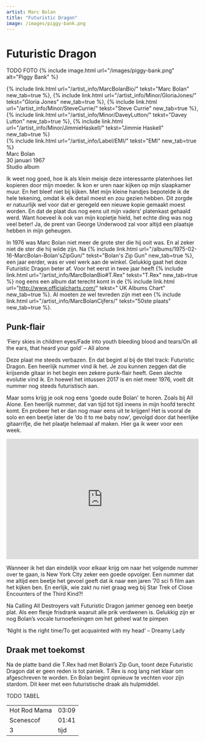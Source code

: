 ```yaml
---
artist: Marc Bolan
title: "Futuristic Dragon"
image: /images/piggy-bank.png
---
```


# Futuristic Dragon

TODO FOTO
{% include image.html url="/images/piggy-bank.png" alt="Piggy Bank" %}

<span class="bio-cd">
{% include link.html url="/artist_info/MarcBolanBio/" tekst="Marc Bolan" new_tab=true %}, {% include link.html url="/artist_info/Minor/GloriaJones/" tekst="Gloria Jones" new_tab=true %}, {% include link.html url="/artist_info/Minor/SteveCurrie/" tekst="Steve Currie" new_tab=true %}, {% include link.html url="/artist_info/Minor/DaveyLutton/" tekst="Davey Lutton" new_tab=true %}, {% include link.html url="/artist_info/Minor/JimmieHaskell/" tekst="Jimmie Haskell" new_tab=true %}<br>
{% include link.html url="/artist_info/Label/EMI/" tekst="EMI" new_tab=true %}<br>
</span>
Marc Bolan<br>
30 januari 1967<br>Studio album

Ik weet nog goed, hoe ik als klein meisje deze interessante platenhoes liet kopieren door mijn moeder. Ik kon er uren naar kijken op mijn slaapkamer muur. En het bleef niet bij kijken. Met mijn kleine handjes bepotelde ik de hele tekening, omdat ik elk detail moest en zou gezien hebben. Dit zorgde er natuurlijk wel voor dat er geregeld een nieuwe kopie gemaakt moest worden. En dat de plaat dus nog eens uit mijn vaders’ platenkast gehaald werd. Want hoeveel ik ook van mijn kopietje hield, het echte ding was nog veel beter! Ja, de prent van <span tooltip="George Underwood is een kunstenaar die in de jaren ’70 wel vaker album-covers maakte (zoals o.a. voor David Bowie).">George Underwood</span> zal voor altijd een plaatsje hebben in mijn geheugen.   In 1976 was Marc Bolan niet meer de grote ster die hij ooit was. En al zeker niet de ster die hij wilde zijn. Na {% include link.html url="/albums/1975-02-16-MarcBolan-Bolan'sZipGun/" tekst="Bolan's Zip Gun" new_tab=true %}, een jaar eerder, was er veel werk aan de winkel. Gelukkig gaat het deze <span class="engels">Futuristic Dragon</span> beter af. Voor het eerst in twee jaar heeft {% include link.html url="/artist_info/MarcBolanBio#T.Rex" tekst="T.Rex" new_tab=true %} nog eens een album dat terecht komt in de {% include link.html url="http://www.officialcharts.com/" tekst=" UK Albums Chart" new_tab=true %}. Al moeten ze wel tevreden zijn met een {% include link.html url="/artist_info/MarcBolanCijfers/" tekst="50ste plaats" new_tab=true %}.

## Punk-flair

<div class="uitgelicht">‘Fiery skies in children eyes/Fade into youth bleeding blood and tears/On all the ears, that heard your gold’ – All alone</div>

Deze plaat me steeds verbazen. En dat begint al bij de titel <span class="engels">track</span>: <span class="engels">Futuristic Dragon</span>. Een heerlijk nummer vind ik het. Je zou kunnen zeggen dat die krijsende gitaar in het begin een zekere punk-flair heeft. Geen slechte evolutie vind ik. En hoewel het intussen 2017 is en niet meer 1976, voelt dit nummer nog steeds futuristisch aan.Maar soms krijg je ook nog eens 'goede oude Bolan' te horen. Zoals bij <span class="engels">All Alone</span>. Een heerlijk nummer, dat van tijd tot tijd ineens in mijn hoofd terecht komt. En probeer het er dan nog maar eens uit te krijgen! Het is vooral de solo en een beetje later de ‘<span class="engels">do it to me baby now</span>’, gevolgd door dat heerlijke gitaarrifje, die het plaatje helemaal af maken. Hier ga ik weer voor een week. 

<iframe width="100%" height="315" src="https://www.youtube.com/embed/yElYsot2mYA" frameborder="0" allowfullscreen></iframe>

Wanneer ik het dan eindelijk voor elkaar krijg om naar het volgende nummer over te gaan, <span class="engels">is New York City</span> zeker een goede opvolger. Een nummer dat me altijd een beetje het gevoel geeft dat ik naar een jaren ’70 sci fi film aan het kijken ben. En eerlijk, wie zakt nu niet graag weg bij <span class="engels">Star Trek</span> of <span class="engels">Close Encounters of the Third Kind</span>?!

Na <span class="engels">Calling All Destroyers</span> valt <span class="engels">Futuristic Dragon</span> jammer genoeg een beetje plat. Als een flesje frisdrank waaruit alle prik verdwenen is. Gelukkig zijn er nog Bolan’s vocale turnoefeningen om het geheel wat te pimpen

<div class="uitgelicht">‘Night is the right time/To get acquainted with my head’ – Dreamy Lady</div>

## Draak met toekomst

Na de platte band die T.Rex had met <span class="engels">Bolan’s Zip Gun</span>, toont deze <span class="engels">Futuristic Dragon</span> dat er geen reden is tot paniek. T.Rex is nog lang niet klaar om afgeschreven te worden. En Bolan begint opnieuw te vechten voor zijn <span class="engels">stardom</span>. Dit keer met een futuristische draak als hulpmiddel. 


TODO TABEL
<table>
	<tr>
		<td>Hot Rod Mama</td>
		<td>03:09</td>
	</tr>
	<tr>
		<td>Scenescof</td>
		<td>01:41</td>
	</tr>
	<tr>
		<td>3</td>
		<td>tijd</td>
	</tr>
</table>

<div class="witregel"> </div>
